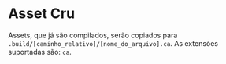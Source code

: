 # Asset Cru
Assets, que já são compilados, serão copiados para `.build/[caminho_relativo]/[nome_do_arquivo].ca`.
As extensões suportadas são: `ca`.
